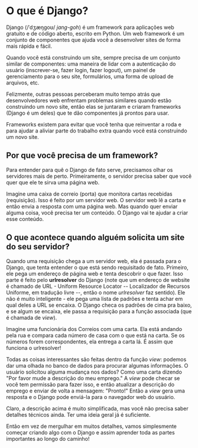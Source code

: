 # O que é Django?

Django (/ˈdʒæŋɡoʊ/ *jang-goh*) é um framework para aplicações web gratuito e de código aberto, escrito em Python. Um web framework é um conjunto de componentes que ajuda você a desenvolver sites de forma mais rápida e fácil.

Quando você está construindo um site, sempre precisa de um conjunto similar de componentes: uma maneira de lidar com a autenticação do usuário (inscrever-se, fazer login, fazer logout), um painel de gerenciamento para o seu site, formulários, uma forma de upload de arquivos, etc.

Felizmente, outras pessoas perceberam muito tempo atrás que desenvolvedores web enfrentam problemas similares quando estão construindo um novo site, então elas se juntaram e criaram frameworks (Django é um deles) que te dão componentes já prontos para usar.

Frameworks existem para evitar que você tenha que reinventar a roda e para ajudar a aliviar parte do trabalho extra quando você está construindo um novo site.

## Por que você precisa de um framework?

Para entender para quê o Django de fato serve, precisamos olhar os servidores mais de perto. Primeiramente, o servidor precisa saber que você quer que ele te sirva uma página web.

Imagine uma caixa de correio (porta) que monitora cartas recebidas (requisição). Isso é feito por um servidor web. O servidor web lê a carta e então envia a resposta com uma página web. Mas quando quer enviar alguma coisa, você precisa ter um conteúdo. O Django vai te ajudar a criar esse conteúdo.

## O que acontece quando alguém solicita um site do seu servidor?

Quando uma requisição chega a um servidor web, ela é passada para o Django, que tenta entender o que está sendo requisitado de fato. Primeiro, ele pega um endereço de página web e tenta descobrir o que fazer. Isso parte é feito pelo **urlresolver** do Django (note que um endereço de website é chamado de URL - Uniform Resource Locator -- Localizador de Recursos Uniforme, em tradução livre --, então o nome *urlresolver* faz sentido). Ele não é muito inteligente - ele pega uma lista de padrões e tenta achar em qual deles a URL se encaixa. O Django checa os padrões de cima pra baixo, e se algum se encaixa, ele passa a requisição para a função associada (que é chamada de *view*).

Imagine uma funcionária dos Correios com uma carta. Ela está andando pela rua e compara cada número de casa com o que está na carta. Se os números forem correspondentes, ela entrega a carta lá. É assim que funciona o urlresolver!

Todas as coisas interessantes são feitas dentro da função *view*: podemos dar uma olhada no banco de dados para procurar algumas informações. O usuário solicitou alguma mudança nos dados? Como uma carta dizendo "Por favor mude a descrição do meu emprego." A *view* pode checar se você tem permissão para fazer isso, e então atualizar a descrição do emprego e enviar de volta a mensagem: "Pronto!" Então a *view* gera uma resposta e o Django pode enviá-la para o navegador web do usuário.

Claro, a descrição acima é muito simplificada, mas você não precisa saber detalhes técnicos ainda. Ter uma ideia geral já é suficiente.

Então em vez de mergulhar em muitos detalhes, vamos simplesmente começar criando algo com o Django e assim aprender toda as partes importantes ao longo do caminho!